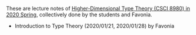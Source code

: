 These are lecture notes of [Higher-Dimensional Type Theory (CSCI 8980) in 2020 Spring](https://favonia.org/courses/hdtt2020/), collectively done by the students and Favonia.

- Introduction to Type Theory (2020/01/21, 2020/01/28) by Favonia
